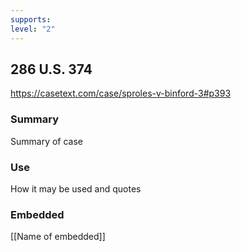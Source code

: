 ```yaml
---
supports: 
level: "2"
---
```

## 286 U.S. 374

https://casetext.com/case/sproles-v-binford-3#p393

### Summary

Summary of case

### Use

How it may be used and quotes

### Embedded

[[Name of embedded]]